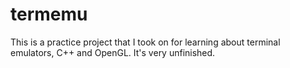 # termemu

This is a practice project that I took on for learning about terminal emulators, C++ and OpenGL. It's very unfinished.
